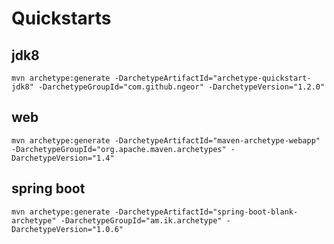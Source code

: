 # Quickstarts

## jdk8

    mvn archetype:generate -DarchetypeArtifactId="archetype-quickstart-jdk8" -DarchetypeGroupId="com.github.ngeor" -DarchetypeVersion="1.2.0"

## web

    mvn archetype:generate -DarchetypeArtifactId="maven-archetype-webapp" -DarchetypeGroupId="org.apache.maven.archetypes" -DarchetypeVersion="1.4"

## spring boot

    mvn archetype:generate -DarchetypeArtifactId="spring-boot-blank-archetype" -DarchetypeGroupId="am.ik.archetype" -DarchetypeVersion="1.0.6"